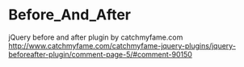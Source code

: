 Before_And_After
================

jQuery before and after plugin by catchmyfame.com http://www.catchmyfame.com/catchmyfame-jquery-plugins/jquery-beforeafter-plugin/comment-page-5/#comment-90150


